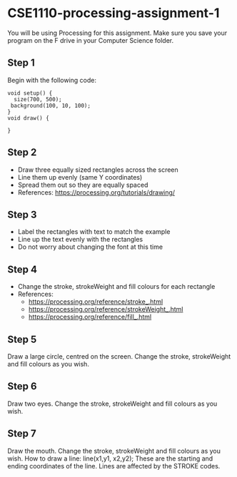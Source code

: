 # CSE1110-processing-assignment-1
You will be using Processing for this assignment. Make sure you save your program on the F drive in your Computer Science folder.

## Step 1
Begin with the following code:

```
void setup() {
  size(700, 500);
 background(100, 10, 100);
}
void draw() {

}
```

## Step 2 
* Draw three equally sized rectangles across the screen
* Line them up evenly (same Y coordinates)
* Spread them out so they are equally spaced
* References: https://processing.org/tutorials/drawing/

## Step 3 
* Label the rectangles with text to match the example
* Line up the text evenly with the rectangles
* Do not worry about changing the font at this time

## Step 4 
* Change the stroke, strokeWeight and fill colours for each rectangle
* References:
  * https://processing.org/reference/stroke_.html
  * https://processing.org/reference/strokeWeight_.html
  * https://processing.org/reference/fill_.html

## Step 5 
Draw a large circle, centred on the screen. Change the stroke, strokeWeight and fill colours as you wish.

## Step 6 
Draw two eyes.  Change the stroke, strokeWeight and fill colours as you wish.

## Step 7
Draw the mouth.  Change the stroke, strokeWeight and fill colours as you wish. How to draw a line:  line(x1,y1, x2,y2); These are the starting and ending coordinates of the line. Lines are affected by the STROKE codes.
